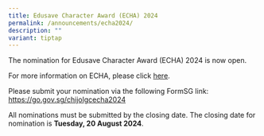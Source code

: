 ```yaml
---
title: Edusave Character Award (ECHA) 2024
permalink: /announcements/echa2024/
description: ""
variant: tiptap
---
```

<p>The nomination for Edusave Character Award (ECHA) 2024 is now open.</p>
<p>For more information on ECHA, please click <a href="/files/ECHA/ECHA_2024.pdf" rel="noopener noreferrer nofollow" target="_blank">here</a>.</p>
<p>Please submit your nomination via the following FormSG link: <a href="https://go.gov.sg/chijolgcecha2023" rel="noopener noreferrer nofollow" target="_blank">https://go.gov.sg/chijolgcecha2024</a>
</p>
<p>All nominations must be submitted by the closing date. The closing date
for nomination is <strong>Tuesday, 20 August 2024</strong>.</p>